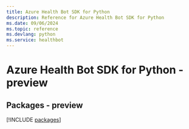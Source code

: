 ```yaml
---
title: Azure Health Bot SDK for Python
description: Reference for Azure Health Bot SDK for Python
ms.date: 09/06/2024
ms.topic: reference
ms.devlang: python
ms.service: healthbot
---
```

# Azure Health Bot SDK for Python - preview
## Packages - preview
[!INCLUDE [packages](health-bot-index.md)]